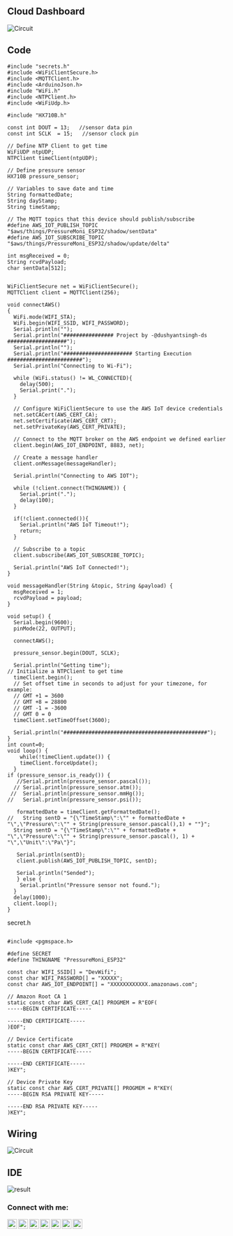 ## Cloud Dashboard
![ Circuit ](https://github.com/Dushyantsingh-ds/iot-projects/blob/main/Projects/Pressure%20Monitoring%20with%20AWS/Img/cloud.png)

## Code 
```
#include "secrets.h"
#include <WiFiClientSecure.h>
#include <MQTTClient.h>
#include <ArduinoJson.h>
#include "WiFi.h"
#include <NTPClient.h>
#include <WiFiUdp.h>

#include "HX710B.h"

const int DOUT = 13;   //sensor data pin
const int SCLK  = 15;   //sensor clock pin

// Define NTP Client to get time
WiFiUDP ntpUDP;
NTPClient timeClient(ntpUDP);

// Define pressure sensor
HX710B pressure_sensor; 

// Variables to save date and time
String formattedDate;
String dayStamp;
String timeStamp;

// The MQTT topics that this device should publish/subscribe
#define AWS_IOT_PUBLISH_TOPIC   "$aws/things/PressureMoni_ESP32/shadow/sentData"
#define AWS_IOT_SUBSCRIBE_TOPIC "$aws/things/PressureMoni_ESP32/shadow/update/delta"

int msgReceived = 0;
String rcvdPayload;
char sentData[512];


WiFiClientSecure net = WiFiClientSecure();
MQTTClient client = MQTTClient(256);

void connectAWS()
{
  WiFi.mode(WIFI_STA);
  WiFi.begin(WIFI_SSID, WIFI_PASSWORD);
  Serial.println("");
  Serial.println("################ Project by -@dushyantsingh-ds ###################");
  Serial.println("");
  Serial.println("###################### Starting Execution ########################");
  Serial.println("Connecting to Wi-Fi");

  while (WiFi.status() != WL_CONNECTED){
    delay(500);
    Serial.print(".");
  }

  // Configure WiFiClientSecure to use the AWS IoT device credentials
  net.setCACert(AWS_CERT_CA);
  net.setCertificate(AWS_CERT_CRT);
  net.setPrivateKey(AWS_CERT_PRIVATE);

  // Connect to the MQTT broker on the AWS endpoint we defined earlier
  client.begin(AWS_IOT_ENDPOINT, 8883, net);

  // Create a message handler
  client.onMessage(messageHandler);

  Serial.println("Connecting to AWS IOT");

  while (!client.connect(THINGNAME)) {
    Serial.print(".");
    delay(100);
  }

  if(!client.connected()){
    Serial.println("AWS IoT Timeout!");
    return;
  }

  // Subscribe to a topic
  client.subscribe(AWS_IOT_SUBSCRIBE_TOPIC);

  Serial.println("AWS IoT Connected!");
}

void messageHandler(String &topic, String &payload) {
  msgReceived = 1;
  rcvdPayload = payload;
}

void setup() {
  Serial.begin(9600);
  pinMode(22, OUTPUT);
  
  connectAWS();
  
  pressure_sensor.begin(DOUT, SCLK);
  
  Serial.println("Getting time");
// Initialize a NTPClient to get time
  timeClient.begin();
  // Set offset time in seconds to adjust for your timezone, for example:
  // GMT +1 = 3600
  // GMT +8 = 28800
  // GMT -1 = -3600
  // GMT 0 = 0
  timeClient.setTimeOffset(3600);
  
  Serial.println("##############################################");
}
int count=0;
void loop() {
    while(!timeClient.update()) {
    timeClient.forceUpdate();
  }
if (pressure_sensor.is_ready()) {
   //Serial.println(pressure_sensor.pascal()); 
  // Serial.println(pressure_sensor.atm());
 //  Serial.println(pressure_sensor.mmHg());
//   Serial.println(pressure_sensor.psi());

   formattedDate = timeClient.getFormattedDate();
//   String sentD = "{\"TimeStamp\":\"" + formattedDate + "\",\"Pressure\":\"" + String(pressure_sensor.pascal(),1) + ""}";
  String sentD = "{\"TimeStamp\":\"" + formattedDate + "\",\"Pressure\":\"" + String(pressure_sensor.pascal(), 1) + "\",\"Unit\":\"Pa\"}";

   Serial.println(sentD);
   client.publish(AWS_IOT_PUBLISH_TOPIC, sentD);
        
   Serial.println("Sended");
   } else {
    Serial.println("Pressure sensor not found.");
  }
  delay(1000);  
  client.loop();
}

```

secret.h
```

#include <pgmspace.h>

#define SECRET
#define THINGNAME "PressureMoni_ESP32"

const char WIFI_SSID[] = "DevWifi";
const char WIFI_PASSWORD[] = "XXXXX";
const char AWS_IOT_ENDPOINT[] = "XXXXXXXXXXXX.amazonaws.com";

// Amazon Root CA 1
static const char AWS_CERT_CA[] PROGMEM = R"EOF(
-----BEGIN CERTIFICATE-----

-----END CERTIFICATE-----
)EOF";

// Device Certificate
static const char AWS_CERT_CRT[] PROGMEM = R"KEY(
-----BEGIN CERTIFICATE-----

-----END CERTIFICATE-----
)KEY";

// Device Private Key
static const char AWS_CERT_PRIVATE[] PROGMEM = R"KEY(
-----BEGIN RSA PRIVATE KEY-----

-----END RSA PRIVATE KEY-----
)KEY";

```

## Wiring
![ Circuit ](https://github.com/Dushyantsingh-ds/iot-projects/blob/main/Projects/Pressure%20Monitoring%20with%20AWS/Img/wiring.jpg)

## IDE
![ result ](https://github.com/Dushyantsingh-ds/iot-projects/blob/main/Projects/Pressure%20Monitoring%20with%20AWS/Img/Ide.png)




### Connect with me:

[<img align="left" alt="Dushyant Singh | LinkedIn" width="22px" src="https://cdn.jsdelivr.net/npm/simple-icons@v3/icons/linkedin.svg" />][linkedin]
[<img align="left" alt="Dushyant Singh | Twitter" width="22px" src="https://cdn.jsdelivr.net/npm/simple-icons@v3/icons/twitter.svg" />][twitter]
[<img align="left" alt="Dushyant Singh | GitHub" width="22px" src="https://cdn.jsdelivr.net/npm/simple-icons@v3/icons/medium.svg" />][github]
[<img align="left" alt="Dushyant Singh | Medium" width="22px" src="https://raw.githubusercontent.com/iconic/open-iconic/master/svg/globe.svg" />][medium]
[<img align="left" alt="Dushyant Singh | Instagram" width="22px" src="https://cdn.jsdelivr.net/npm/simple-icons@v3/icons/instagram.svg" />][instagram]
[<img align="left" alt="Dushyant Singh | Facebook" width="22px" src="https://cdn.jsdelivr.net/npm/simple-icons@v3/icons/facebook.svg" />][facebook]
[<img align="left" alt="Dushyant Singh | Telegram" width="22px" src="https://cdn.jsdelivr.net/npm/simple-icons@v3/icons/telegram.svg" />][telegram]

<br />

[medium]: https://dushyantsingh-ds.medium.com/
[linkedin]: https://linkedin.com/in/dushyantsingh-ds/
[instagram]: https://www.instagram.com/dushyantsingh.ds/
[twitter]: https://twitter.com/dushyantsingh_d
[facebook]: https://www.facebook.com/dushyantsingh.india
[github]: https://github.com/Dushyantsingh-ds
[telegram]: https://t.me/dushyantsingh_d
